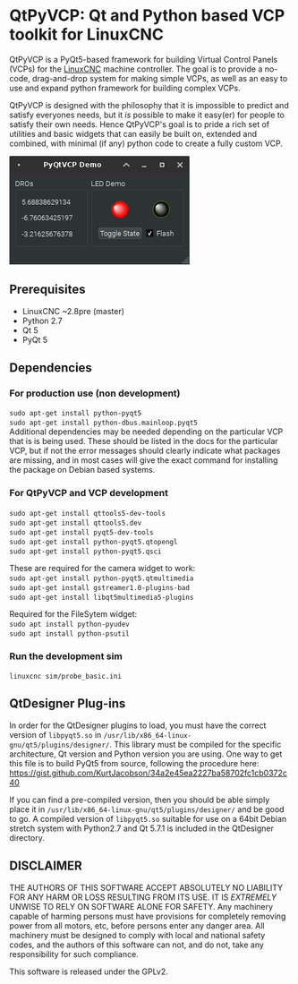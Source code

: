 # QtPyVCP: Qt and Python based VCP toolkit for LinuxCNC

QtPyVCP is a PyQt5-based framework for building Virtual Control Panels (VCPs)
for the [LinuxCNC][linuxcnc] machine controller. The goal is to provide a no-code,
drag-and-drop system for making simple VCPs, as well as an easy to use and expand
python framework for building complex VCPs.

QtPyVCP is designed with the philosophy that it is impossible to predict and
satisfy everyones needs, but it _is_ possible to make it easy(er) for people to
satisfy their own needs. Hence QtPyVCP's goal is to pride a rich set of utilities
and basic widgets that can easily be built on, extended and combined, with
minimal (if any) python code to create a fully custom VCP.


![](docs/screenshots/demo.png)

## Prerequisites
  * LinuxCNC ~2.8pre (master)
  * Python 2.7
  * Qt 5
  * PyQt 5

## Dependencies

### For production use (non development)
`sudo apt-get install python-pyqt5`  
`sudo apt-get install python-dbus.mainloop.pyqt5`  
Additional dependencies may be needed depending on the particular VCP that is
is being used. These should be listed in the docs for the particular VCP, but if
not the error messages should clearly indicate what packages are missing, and in
most cases will give the exact command for installing the package on Debian based
systems.

### For QtPyVCP and VCP development
`sudo apt-get install qttools5-dev-tools`  
`sudo apt-get install qttools5.dev`  
`sudo apt-get install pyqt5-dev-tools`  
`sudo apt-get install python-pyqt5.qtopengl`  
`sudo apt-get install python-pyqt5.qsci`  

These are required for the camera widget to work:  
`sudo apt-get install python-pyqt5.qtmultimedia`  
`sudo apt-get install gstreamer1.0-plugins-bad`  
`sudo apt-get install libqt5multimedia5-plugins`  

Required for the FileSytem widget:  
`sudo apt install python-pyudev`  
`sudo apt install python-psutil`  

### Run the development sim

`linuxcnc sim/probe_basic.ini`


## QtDesigner Plug-ins
In order for the QtDesigner plugins to load, you must have the correct version
of `libpyqt5.so` in `/usr/lib/x86_64-linux-gnu/qt5/plugins/designer/`. This library
must be compiled for the specific architecture, Qt version and Python version you
are using. One way to get this file is to build PyQt5 from source, following the
procedure here: https://gist.github.com/KurtJacobson/34a2e45ea2227ba58702fc1cb0372c40

If you can find a pre-compiled version, then you should be able simply place it
in `/usr/lib/x86_64-linux-gnu/qt5/plugins/designer/` and be good to go. A compiled
 version of `libpyqt5.so` suitable for use on a 64bit Debian stretch system
with Python2.7 and Qt 5.7.1 is included in the QtDesigner directory.


## DISCLAIMER

THE AUTHORS OF THIS SOFTWARE ACCEPT ABSOLUTELY NO LIABILITY FOR
ANY HARM OR LOSS RESULTING FROM ITS USE.  IT IS _EXTREMELY_ UNWISE
TO RELY ON SOFTWARE ALONE FOR SAFETY.  Any machinery capable of
harming persons must have provisions for completely removing power
from all motors, etc, before persons enter any danger area.  All
machinery must be designed to comply with local and national safety
codes, and the authors of this software can not, and do not, take
any responsibility for such compliance.

This software is released under the GPLv2.

[linuxcnc]: http://linuxcnc.org/
